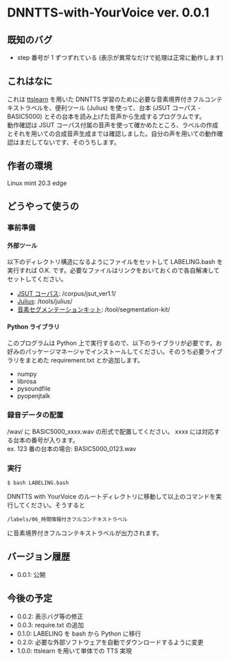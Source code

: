 # DNNTTS-with-YourVoice ver. 0.0.1
## 既知のバグ
- step 番号が 1 ずつずれている (表示が異常なだけで処理は正常に動作します)
## これはなに
これは [ttslearn](https://github.com/r9y9/ttslearn) を用いた DNNTTS 学習のために必要な音素境界付きフルコンテキストラベルを、便利ツール (Julius) を使って、台本 (JSUT コーパス - BASIC5000) とその台本を読み上げた音声から生成するプログラムです。<br>
動作確認は JSUT コーパス付属の音声を使って確かめたところ、ラベルの作成とそれを用いての合成音声生成までは確認しました。自分の声を用いての動作確認はまだしてないです、そのうちします。
## 作者の環境
Linux mint 20.3 edge
## どうやって使うの
### 事前準備
#### 外部ツール
以下のディレクトリ構造になるようにファイルをセットして LABELING.bash を実行すれば O.K. です。必要なファイルはリンクをおいておくので各自解凍してセットしてください。<br>
- [JSUT コーパス](https://sites.google.com/site/shinnosuketakamichi/publication/jsut): /corpus/jsut_ver1.1/
- [Julius](https://julius.osdn.jp/index.php?q=newjulius.html): /tools/julius/
- [音素セグメンテーションキット](https://julius.osdn.jp/index.php?q=ouyoukit.html): /tool/segmentation-kit/
#### Python ライブラリ
このプログラムは Python 上で実行するので、以下のライブラリが必要です。お好みのパッケージマネージャでインストールしてください。そのうち必要ライブラリをまとめた requirement.txt とか追加します。
- numpy
- librosa
- pysoundfile
- pyopenjtalk
### 録音データの配置
/wav/ に BASIC5000_xxxx.wav の形式で配置してください。 xxxx には対応する台本の番号が入ります。<br>
ex. 123 番の台本の場合: BASIC5000_0123.wav
### 実行

```
$ bash LABELING.bash
```

DNNTTS with YourVoice のルートディレクトリに移動して以上のコマンドを実行してください。そうすると
```
/labels/06_時間情報付きフルコンテキストラベル
```
に音素境界付きフルコンテキストラベルが出力されます。<br>

## バージョン履歴
- 0.0.1: 公開
## 今後の予定
- 0.0.2: 表示バグ等の修正
- 0.0.3: require.txt の追加
- 0.1.0: LABELING を bash から Python に移行
- 0.2.0: 必要な外部ソフトウェアを自動でダウンロードするように変更
- 1.0.0: ttslearn を用いて単体での TTS 実現